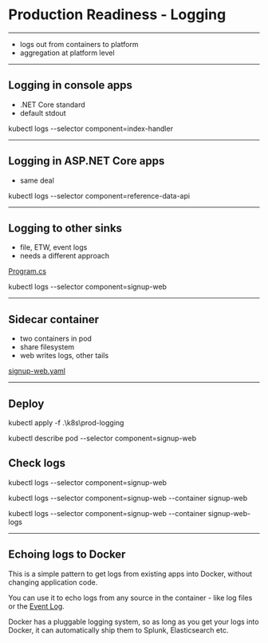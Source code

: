 # Production Readiness - Logging

---

- logs out from containers to platform
- aggregation at platform level

---

## Logging in console apps

- .NET Core standard
- default stdout

kubectl logs --selector component=index-handler

---

## Logging in ASP.NET Core apps

- same deal

kubectl logs --selector component=reference-data-api

---

## Logging to other sinks

- file, ETW, event logs
- needs a different approach

[Program.cs]()

kubectl logs --selector component=signup-web

---

## Sidecar container

- two containers in pod
- share filesystem
- web writes logs, other tails

[signup-web.yaml]()

---

## Deploy

kubectl apply -f .\k8s\prod-logging

kubectl describe pod --selector component=signup-web

## Check logs

kubectl logs --selector component=signup-web

kubectl logs --selector component=signup-web --container signup-web

kubectl logs --selector component=signup-web --container signup-web-logs

---

## Echoing logs to Docker

This is a simple pattern to get logs from existing apps into Docker, without changing application code.

You can use it to echo logs from any source in the container - like log files or the [Event Log](https://github.com/Microsoft/mssql-docker/blob/a3020afeec9be1eb2d67645ac739438eb8f2c545/windows/mssql-server-windows-express/start.ps1#L75).

Docker has a pluggable logging system, so as long as you get your logs into Docker, it can automatically ship them to Splunk, Elasticsearch etc.
